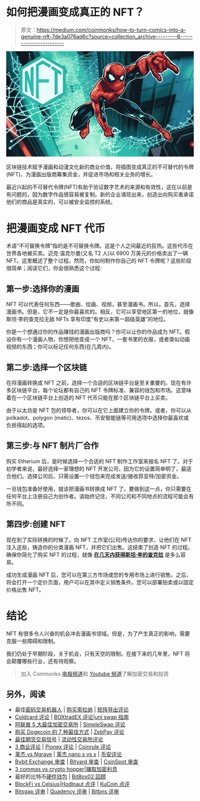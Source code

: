 # 如何把漫画变成真正的 NFT？

> 原文：<https://medium.com/coinmonks/how-to-turn-comics-into-a-genuine-nft-7de3a076ad6c?source=collection_archive---------6----------------------->

![](img/e49bf096bd02c179342114183412b993.png)

区块链技术赋予漫画和动漫文化新的商业价值，将插图变成真正的不可替代的令牌(NFT)，为漫画出版商筹集资金，并促进市场和相关业务的增长。

最近兴起的不可替代令牌(NFT)有助于验证数字艺术的来源和有效性，这在以前是有问题的，因为数字作品很容易被复制。新的企业涌现出来，创造出向购买者承诺他们的商品是真实的，可以被安全监控的系统。

# **把漫画变成 NFT 代币**

术语“不可替换令牌”指的是不可替换令牌。这是个人之间最近的狂热。这些代币在世界各地被买卖。迈克·温克尔曼(又名 T2 人)以 6900 万美元的价格卖出了一辆 NFT。这里概述了整个过程。然而，你如何制作你自己的 NFT 令牌呢？这些阶段很简单；阅读它们，你会很熟悉这个过程:

## **第一步:选择你的漫画**

NFT 可以代表任何东西——歌曲、绘画、视频，甚至漫画书。所以，首先，选择漫画书。但是，它不一定是你最喜欢的。相反，它可以享受地区第一的地位，就像斯坦·李的查克拉无敌 NFTs 享有印度“有史以来第一超级英雄”的地位。

你是一个想通过你的作品赚钱的漫画出版商吗？你可以让你的作品成为 NFT。假设你有一个漫画人物，你想把他变成一个 NFT，一套书里的衣服，或者类似动画视频的东西；你可以标记任何东西(在几周内)。

## **第二步:选择一个区块链**

在将漫画转换成 NFT 之前，选择一个合适的区块链平台是至关重要的。现在有许多区块链平台，每个论坛都有自己的 NFT 令牌标准、兼容的钱包和市场。这意味着在一个区块链平台上创造的 NFT 代币只能在那个区块链平台上买卖。

由于以太坊是 NFT 包的领导者，你可以在它上面建立你的令牌。或者，你可以从 polkadot、polygon (matic)、tezos、币安智能链等可用选项中选择你最喜欢或负担得起的选项。

## **第三步:与 NFT 制片厂合作**

购买 Etherium 后，是时候选择一个合适的 NFT 制作工作室来报名 NFT 了。对于初学者来说，最好选择一家理想的 NFT 开发公司，因为它的设置简单明了，最适合他们。选择公司后，只需设置一个钱包来完成发送/接收菲亚特/加密资金。

一旦钱包准备好使用，就该把漫画书转换成 NFT 了。要做到这一点，你只需要在任何平台上注册自己为创作者。请始终记住，不同公司和不同地点的流程可能会有所不同。

## **第四步:创建 NFT**

现在到了实际转换的时候了。向 NFT 工作室(公司)传达你的要求，让他们在 NFT 注入这些，铸造你的分类漫画 NFT，并把它们出售。这结束了创造 NFT 的过程。确保你简化了购买 NFT 的过程，就像 [**在几天内获得斯坦·李的查克拉**](https://chakra.beyondlife.club/?fsz=home) 是多么容易。

成功生成漫画 NFT 后，您可以在第三方市场或您的专用市场上进行销售。之后，将会打开一个定价页面，用户可以在其中定义销售条件。您可以部署拍卖或以固定价格出售 NFT。

# **结论**

NFT 有很多令人兴奋的机会冲击漫画书领域。但是，为了产生真正的影响，需要克服一些障碍和限制。

我们仍处于早期阶段，关于机会，只有天空的限制。在接下来的几年里，NFT 将会颠覆哪些行业，还有待观察。

> 加入 Coinmonks [电报频道](https://t.me/coincodecap)和 [Youtube 频道](https://www.youtube.com/c/coinmonks/videos)了解加密交易和投资

## 另外，阅读

*   最佳[密码交易机器人](https://blog.coincodecap.com/best-crypto-trading-bots) | [购买索拉纳](https://blog.coincodecap.com/buy-solana) | [矩阵导出评论](https://blog.coincodecap.com/matrixport-review)
*   [Coldcard 评论](https://blog.coincodecap.com/coldcard-review) | [BOXtradEX 评论](https://blog.coincodecap.com/boxtradex-review)|[uni swap 指南](https://blog.coincodecap.com/uniswap)
*   [阿联酋 5 大最佳加密交易所](https://blog.coincodecap.com/best-crypto-exchanges-in-uae) | [SimpleSwap 评论](https://blog.coincodecap.com/simpleswap-review)
*   [购买 Dogecoin 的 7 种最佳方式](https://blog.coincodecap.com/ways-to-buy-dogecoin) | [ZebPay 评论](https://blog.coincodecap.com/zebpay-review)
*   [最佳期货交易信号](https://blog.coincodecap.com/futures-trading-signals) | [流动性交易所评论](https://blog.coincodecap.com/liquid-exchange-review)
*   [3 商业评论](/coinmonks/3commas-review-an-excellent-crypto-trading-bot-2020-1313a58bec92) | [Pionex 评论](https://blog.coincodecap.com/pionex-review-exchange-with-crypto-trading-bot) | [Coinrule 评论](/coinmonks/coinrule-review-2021-a-beginner-friendly-crypto-trading-bot-daf0504848ba)
*   [莱杰 vs Ngrave](/coinmonks/ledger-vs-ngrave-zero-7e40f0c1d694) | [莱杰 nano s vs x](/coinmonks/ledger-nano-s-vs-x-battery-hardware-price-storage-59a6663fe3b0) | [币安评论](/coinmonks/binance-review-ee10d3bf3b6e)
*   [Bybit Exchange 审查](/coinmonks/bybit-exchange-review-dbd570019b71) | [Bityard 审查](https://blog.coincodecap.com/bityard-reivew) | [CoinSpot 审查](https://blog.coincodecap.com/coinspot-review)
*   [3 commas vs crypto hopper](/coinmonks/3commas-vs-pionex-vs-cryptohopper-best-crypto-bot-6a98d2baa203)|[赚取加密利息](/coinmonks/earn-crypto-interest-b10b810fdda3)
*   最好的比特币[硬件钱包](/coinmonks/hardware-wallets-dfa1211730c6) | [BitBox02 回顾](/coinmonks/bitbox02-review-your-swiss-bitcoin-hardware-wallet-c36c88fff29)
*   [BlockFi vs Celsius](/coinmonks/blockfi-vs-celsius-vs-hodlnaut-8a1cc8c26630)|[Hodlnaut 点评](/coinmonks/hodlnaut-review-best-way-to-hodl-is-to-earn-interest-on-your-bitcoin-6658a8c19edf) | [KuCoin 点评](https://blog.coincodecap.com/kucoin-review)
*   [Bitsgap 评审](/coinmonks/bitsgap-review-a-crypto-trading-bot-that-makes-easy-money-a5d88a336df2) | [Quadency 评审](/coinmonks/quadency-review-a-crypto-trading-automation-platform-3068eaa374e1) | [Bitbns 评审](/coinmonks/bitbns-review-38256a07e161)